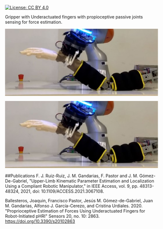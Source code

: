 [![License: CC BY 4.0](https://img.shields.io/badge/License-CC%20BY%204.0-lightgrey.svg)](https://creativecommons.org/licenses/by/4.0/)

Gripper with Underactuated fingers with propioceptive passive joints sensing for force estimation.

![Two finger version](https://github.com/TaISLab/umahand/blob/master/DualFinger-force-estimation/Three-Finger%20with%20Dummy.jpg)

![Three finger version](https://github.com/TaISLab/umahand/blob/master/DualFinger-force-estimation/Three-Finger%20with%20Dummy.jpg)


##Publications
F. J. Ruiz-Ruiz, J. M. Gandarias, F. Pastor and J. M. Gómez-De-Gabriel, "Upper-Limb Kinematic Parameter Estimation and Localization Using a Compliant Robotic Manipulator," in IEEE Access, vol. 9, pp. 48313-48324, 2021, doi: 10.1109/ACCESS.2021.3067108.

Ballesteros, Joaquin, Francisco Pastor, Jesús M. Gómez-de-Gabriel, Juan M. Gandarias, Alfonso J. García-Cerezo, and Cristina Urdiales. 2020. "Proprioceptive Estimation of Forces Using Underactuated Fingers for Robot-Initiated pHRI" Sensors 20, no. 10: 2863. https://doi.org/10.3390/s20102863
